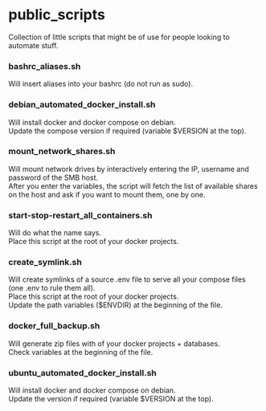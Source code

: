 # public_scripts

Collection of little scripts that might be of use for people looking to automate stuff.

### bashrc_aliases.sh
Will insert aliases into your bashrc (do not run as sudo). <br />

### debian_automated_docker_install.sh 
Will install docker and docker compose on debian. <br />
Update the compose version if required (variable $VERSION at the top). <br />

### mount_network_shares.sh
Will mount network drives by interactively entering the IP, username and password of the SMB host. <br />
After you enter the variables, the script will fetch the list of available shares on the host and ask if you want to mount them, one by one. <br />

### start-stop-restart_all_containers.sh
Will do what the name says. <br />
Place this script at the root of your docker projects. <br />

### create_symlink.sh
Will create symlinks of a source .env file to serve all your compose files (one .env to rule them all). <br />
Place this script at the root of your docker projects. <br />
Update the path variables ($ENVDIR) at the beginning of the file. <br />

### docker_full_backup.sh
Will generate zip files with of your docker projects + databases. <br />
Check variables at the beginning of the file. <br />

### ubuntu_automated_docker_install.sh
Will install docker and docker compose on debian. <br />
Update the version if required (variable $VERSION at the top). <br />
